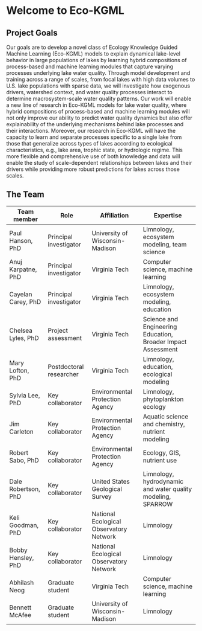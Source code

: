 # Welcome to Eco-KGML

## Project Goals
Our goals are to develop a novel class of Ecology Knowledge Guided Machine Learning (Eco-KGML) models to explain dynamical lake-level behavior in large populations of lakes by learning hybrid compositions of process-based and machine learning modules that capture varying processes underlying lake water quality. Through model development and training across a range of scales, from focal lakes with high data volumes to U.S. lake populations with sparse data, we will investigate how exogenous drivers, watershed context, and water quality processes interact to determine macrosystem-scale water quality patterns. Our work will enable a new line of research in Eco-KGML models for lake water quality, where hybrid compositions of process-based and machine learning modules will not only improve our ability to predict water quality dynamics but also offer explainability of the underlying mechanisms behind lake processes and their interactions. Moreover, our research in Eco-KGML will have the capacity to learn and separate processes specific to a single lake from those that generalize across types of lakes according to ecological characteristics, e.g., lake area, trophic state, or hydrologic regime. This more flexible and comprehensive use of both knowledge and data will enable the study of scale-dependent relationships between lakes and their drivers while providing more robust predictions for lakes across those scales.

## The Team

| Team member        |Role                    | Affiliation                     | Expertise                                   |
|--------------------|------------------------|---------------------------------|---------------------------------------------|
| Paul Hanson, PhD   | Principal investigator | University of Wisconsin-Madison | Limnology, ecosystem modeling, team science |
| Anuj Karpatne, PhD | Principal investigator | Virginia Tech                   | Computer science, machine learning          |
| Cayelan Carey, PhD | Principal investigator | Virginia Tech                   | Limnology, ecosystem modeling, education    |
| Chelsea Lyles, PhD | Project assessment     | Virginia Tech                   | Science and Engineering Education, Broader Impact Assessment |
| Mary Lofton, PhD   | Postdoctoral researcher| Virginia Tech                   | Limnology, education, ecological modeling |
| Sylvia Lee, PhD    | Key collaborator       | Environmental Protection Agency | Limnology, phytoplankton ecology            |
| Jim Carleton       | Key collaborator       | Environmental Protection Agency | Aquatic science and chemistry, nutrient modeling |
| Robert Sabo, PhD   | Key collaborator       | Environmental Protection Agency | Ecology, GIS, nutrient use                  |
| Dale Robertson, PhD| Key collaborator       | United States Geological Survey | Limnology, hydrodynamic and water quality modeling, SPARROW |
| Keli Goodman, PhD  | Key collaborator       | National Ecological Observatory Network | Limnology |
| Bobby Hensley, PhD | Key collaborator       | National Ecological Observatory Network | Limnology |
| Abhilash Neog      | Graduate student       | Virginia Tech                   | Computer science, machine learning          |
| Bennett McAfee     | Graduate student       | University of Wisconsin-Madison | Limnology                                   |
